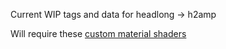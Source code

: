 Current WIP tags and data for headlong -> h2amp

Will require these [custom material shaders](https://github.com/Pepper-Man/pepper-hlsl)
